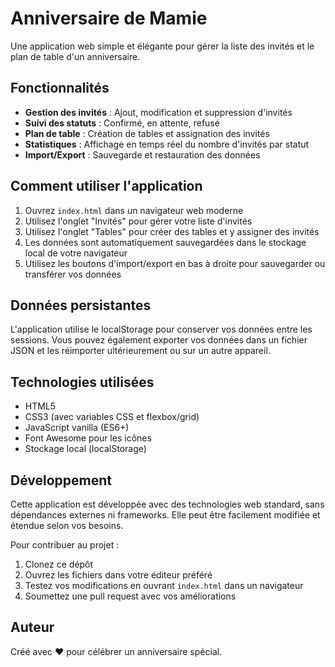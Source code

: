 # Anniversaire de Mamie

Une application web simple et élégante pour gérer la liste des invités et le plan de table d'un anniversaire.

## Fonctionnalités

- **Gestion des invités** : Ajout, modification et suppression d'invités
- **Suivi des statuts** : Confirmé, en attente, refusé
- **Plan de table** : Création de tables et assignation des invités
- **Statistiques** : Affichage en temps réel du nombre d'invités par statut
- **Import/Export** : Sauvegarde et restauration des données

## Comment utiliser l'application

1. Ouvrez `index.html` dans un navigateur web moderne
2. Utilisez l'onglet "Invités" pour gérer votre liste d'invités
3. Utilisez l'onglet "Tables" pour créer des tables et y assigner des invités
4. Les données sont automatiquement sauvegardées dans le stockage local de votre navigateur
5. Utilisez les boutons d'import/export en bas à droite pour sauvegarder ou transférer vos données

## Données persistantes

L'application utilise le localStorage pour conserver vos données entre les sessions. Vous pouvez également exporter vos données dans un fichier JSON et les réimporter ultérieurement ou sur un autre appareil.

## Technologies utilisées

- HTML5
- CSS3 (avec variables CSS et flexbox/grid)
- JavaScript vanilla (ES6+)
- Font Awesome pour les icônes
- Stockage local (localStorage)

## Développement

Cette application est développée avec des technologies web standard, sans dépendances externes ni frameworks. Elle peut être facilement modifiée et étendue selon vos besoins.

Pour contribuer au projet :

1. Clonez ce dépôt
2. Ouvrez les fichiers dans votre éditeur préféré
3. Testez vos modifications en ouvrant `index.html` dans un navigateur
4. Soumettez une pull request avec vos améliorations

## Auteur

Créé avec ❤️ pour célébrer un anniversaire spécial.